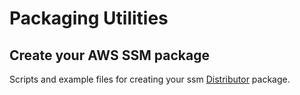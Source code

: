 # Packaging Utilities

## Create your AWS SSM package

Scripts and example files for creating your
ssm [Distributor](https://docs.aws.amazon.com/systems-manager/latest/userguide/distributor.html) package.